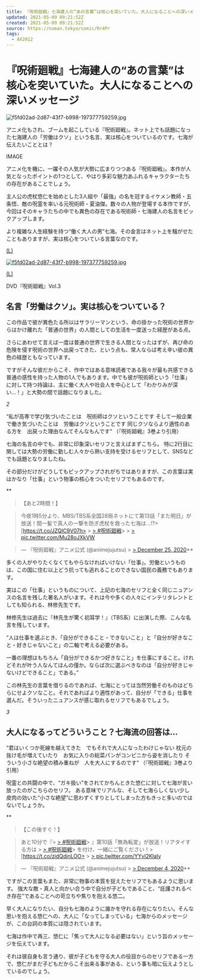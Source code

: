 ```yaml
---
title: 『呪術廻戦』七海建人の“あの言葉”は核心を突いていた。大人になることへの深いメッセージ｜numan
updated: 2021-05-09 09:21:52Z
created: 2021-05-09 09:21:52Z
source: https://numan.tokyo/comic/Rr4Pr
tags:
  - AX2012
---
```


# 『呪術廻戦』七海建人の“あの言葉”は核心を突いていた。大人になることへの深いメッセージ

![f5fd02ad-2d87-43f7-b998-197377759259.jpg](../_resources/f5fd02ad-2d87-43f7-b998-197377759259.jpg)

アニメ化もされ、ブームを起こしている『呪術廻戦』。ネット上でも話題になった七海建人の「労働はクソ」という名言、実は核心をついているのです。七海が伝えたいこととは？

IMAGE

アニメ化を機に、一躍その人気が大勢に広まりつつある『呪術廻戦』。本作が人気となったポイントの1つとして、やはり多彩な魅力あふれるキャラクターたちの存在があることでしょう。

主人公の虎杖悠仁を始めとした3人組や「最強」の名を冠するイケメン教師・五条悟、敵の呪霊を率いる元呪術師・夏油傑。数々の人物が登場する本作ですが、今回はそのキャラたちの中でも異色の存在である呪術師・七海建人の名言をピックアップします。

より複雑な人生経験を持つ“働く大人の男”七海。その金言はネット上を騒がせたこともありますが、実は核心をついている言葉なのです。

 [(L)](https://numan.tokyo/comic/Rr4Pr?image_key=254114&page=1)

[![f5fd02ad-2d87-43f7-b998-197377759259.jpg](../_resources/f5fd02ad-2d87-43f7-b998-197377759259.jpg)](https://numan.tokyo/comic/Rr4Pr?image_key=254114&page=1)

[(L)](https://numan.tokyo/comic/Rr4Pr?image_key=254114&page=1)

DVD『呪術廻戦』Vol.3

## 名言「労働はクソ」。実は核心をついている？

この作品で彼が異色たる所以はサラリーマンという、命の掛かった呪術の世界からはかけ離れた「普通の世界」の人間としての生活を一度送った経歴がある点。

さらにあわせて言えば一度は普通の世界で生きる人間となったはずが、再び命の危険を侵す呪術の世界へ出戻ってきた、という点も、常人ならば考え辛い彼の異色の経歴ともなっています。

ですがそんな彼だからこそ、作中ではある意味読者である我々が最も共感できる普通の感性を持った人物の1人でもあります。中でも彼が呪術師という「仕事」に対して持つ持論は、主に働く大人や社会人を中心として「わかりみが深い…！」と大勢の間で話題になりました。

*2*

“私が高専で学び気づいたことは　呪術師はクソということです
そして一般企業で働き気づいたことは　労働はクソということです
同じクソならより適性のある方を　出戻った理由なんてそんなもんです“
（『呪術廻戦』3巻より引用）

七海の名言の中でも、非常に印象深いセリフと言えばまずこちら。
特に2行目に関しては大勢の労働に勤しむ人々から熱い支持を受けるセリフとして、SNSなどでも話題となりましたね。

その部分だけがどうしてもピックアップされがちではありますが、この言葉は実はかなり「仕事」という物事の核心をついたセリフでもあるのです。

**
> 【あと2時間！】

> 今夜1時5分より、MBS/TBS系全国28局ネットにて第13話「また明日」が放送！間一髪で真人の一撃を防ぎ虎杖を救った七海は…⁉> [https://t.co/JZQIC9V07h>   > [> #呪術廻戦](https://twitter.com/hashtag/%E5%91%AA%E8%A1%93%E5%BB%BB%E6%88%A6?src=hash&ref_src=twsrc%5Etfw)>   > [> pic.twitter.com/Mu28oJXkVW](https://t.co/Mu28oJXkVW)

> — 『呪術廻戦』アニメ公式 (@animejujutsu) > [> December 25, 2020](https://twitter.com/animejujutsu/status/1342470451243569154?ref_src=twsrc%5Etfw)**

多くの人がやりたくなくてもやらなければいけない「仕事」。労働というものは、この国に住む以上どう抗っても逃れることのできない国民の義務でもあります。

実はこの「仕事」というものについて、上記の七海のセリフと全く同じニュアンスの名言を残した著名人がいます。それは今や多くの人々にインテリタレントとしても知られる、林修先生です。

林修先生は過去に『林先生が驚く初耳学！』（TBS系）に出演した際、こんな名言を残しています。

“人は仕事を選ぶとき、「自分ができること・できないこと」と「自分が好きなこと・好きじゃないこと」の二軸で考える必要がある。

一番の理想はもちろん「自分ができるかつ好きなこと」を仕事にすること。けれどそれが叶う人なんてほんの僅か。ならば次に選ぶべきなのは「自分が好きじゃないけどできること」である。”

この林先生の言葉を借りるのであれば、七海にとっては当然労働そのものはどちらにせよクソなこと。それであればより適性があって、自分が「できる」仕事を選んだ。そういったニュアンスが感じ取れるセリフでもあるでしょう。

*3*

## 大人になるってどういうこと？七海流の回答は…

“君はいくつか死線を越えてきた　でもそれで大人になったわけじゃない
枕元の抜け毛が増えていたり　お気に入りの総菜パンがコンビニから姿を消したり
そういう小さな絶望の積み重ねが　人を大人にするのです“
（『呪術廻戦』3巻より引用）

呪霊との共闘の中で、“ガキ扱い”をされてかちんときた悠仁に対して七海が言い放ったのがこちらのセリフ。
ある意味でリアルな、そして七海らしくない少し皮肉の効いた“小さな絶望”に思わずくすりとしてしまった方もきっと多いのではないでしょうか。

**
> 【この後すぐ！】

> あと10分で『> [> #呪術廻戦](https://twitter.com/hashtag/%E5%91%AA%E8%A1%93%E5%BB%BB%E6%88%A6?src=hash&ref_src=twsrc%5Etfw)> 』第10話「無為転変」が放送！リアタイする方は > [> #呪術廻戦](https://twitter.com/hashtag/%E5%91%AA%E8%A1%93%E5%BB%BB%E6%88%A6?src=hash&ref_src=twsrc%5Etfw)>  を付け、一緒にご覧ください！> [https://t.co/zidQdjnLOO>   > [> pic.twitter.com/YYvl2KlaIy](https://t.co/YYvl2KlaIy)

> — 『呪術廻戦』アニメ公式 (@animejujutsu) > [> December 4, 2020](https://twitter.com/animejujutsu/status/1334894532274475010?ref_src=twsrc%5Etfw)**

ですがこの言葉もまた、非常に物事の本質を捉えたセリフでもあるように思います。
強大な敵・真人と向かい合う中で自分が子どもであること、“庇護されるべき存在”であることへの苛立ちや焦りを抱える悠二。

早く大人になりたい、自分も七海のように誰かを守れる存在になりたい。そんな思いを抱える悠仁への、大人に「なってしまっている」七海からのメッセージが、この台詞の本質には隠されています。

七海は作中で再三、悠仁に「焦って大人になる必要はない」という旨のメッセージを伝えています。

それは彼自身も言う通り、彼が子どもを守る大人の役目からのセリフである一方で、悠仁がまだ子どもだからこそ出来る事がある、という事も暗に伝えようとしているのでしょう。